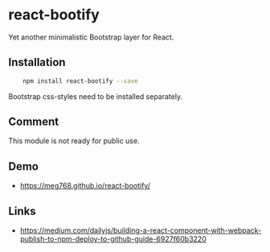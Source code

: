 # react-bootify

Yet another minimalistic Bootstrap layer for React.

## Installation

````bash
    npm install react-bootify --save
````

Bootstrap css-styles need to be installed separately.

## Comment
This module is not ready for public use.

## Demo
- https://meg768.github.io/react-bootify/


## Links
- https://medium.com/dailyjs/building-a-react-component-with-webpack-publish-to-npm-deploy-to-github-guide-6927f60b3220
